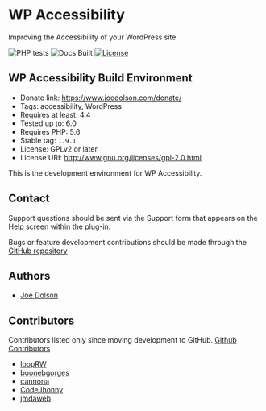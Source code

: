 # WP Accessibility

Improving the Accessibility of your WordPress site.

![PHP tests](https://github.com/joedolson/wp-accessibility/actions/workflows/main.yml/badge.svg) ![Docs Built](https://github.com/joedolson/wp-accessibility/actions/workflows/build-docs.yml/badge.svg)  [![License](https://img.shields.io/badge/license-GPL--2.0%2B-green.svg)](https://www.gnu.org/license/gpl-2.0.html)

## WP Accessibility Build Environment

* Donate link: https://www.joedolson.com/donate/
* Tags: accessibility, WordPress  
* Requires at least: 4.4  
* Tested up to: 6.0
* Requires PHP: 5.6
* Stable tag: `1.9.1`
* License: GPLv2 or later  
* License URI: http://www.gnu.org/licenses/gpl-2.0.html  

This is the development environment for WP Accessibility. 

## Contact

Support questions should be sent via the Support form that appears on the Help screen within the plug-in.

Bugs or feature development contributions should be made through the [GitHub repository](https://github.com/joedolson/wp-accessibility/issues)

## Authors 

* [Joe Dolson](https://www.joedolson.com)

## Contributors

Contributors listed only since moving development to GitHub. [Github Contributors](https://github.com/joedolson/wp-accessibility/graphs/contributors)

* [loopRW](https://github.com/loopRW)
* [boonebgorges](https://github.com/boonebgorges)
* [cannona](https://github.com/cannona)
* [CodeJhonny](https://github.com/cannona)
* [jmdaweb](https://github.com/jmdaweb)